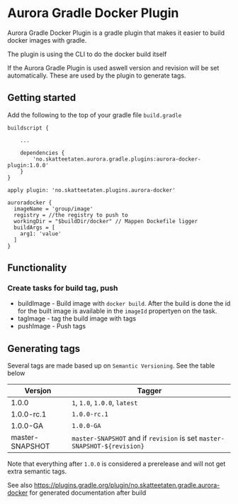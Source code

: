 # Aurora Gradle Docker Plugin

Aurora Gradle Docker Plugin is a gradle plugin that makes it easier to build docker images with gradle.

The plugin is using the CLI to do the docker build itself


If the  Aurora Gradle Plugin is used aswell version and revision  will be set automatically. These are used by the plugin to generate tags.
 


## Getting started 

Add the following to the top of your gradle file `build.gradle` 

    buildscript {
    
        ...
    
        dependencies {
            'no.skatteetaten.aurora.gradle.plugins:aurora-docker-plugin:1.0.0'
        }
    }
    
    apply plugin: 'no.skatteetaten.plugins.aurora-docker'

    auroradocker {
      imageName = 'group/image'
      registry = //the registry to push to
      workingDir = "$buildDir/docker" // Mappen Dockefile ligger
      buildArgs = [
        arg1: 'value'
      ]
    }



## Functionality

### Create tasks for build tag, push

 * buildImage - Build image with  `docker build`. After the build is done the id for the built image is available in the `imageId` propertyen on the task. 
 * tagImage - tag the build image with tags 
 * pushImage - Push tags


## Generating tags

Several tags are made based up on `Semantic Versioning`. See the table below

| Versjon         | Tagger                                                                       |
|-----------------|------------------------------------------------------------------------------|
| 1.0.0           | `1`, `1.0`, `1.0.0`, `latest`                                                |
| 1.0.0-rc.1      | `1.0.0-rc.1`                                                                 |
| 1.0.0-GA        | `1.0.0-GA`                                                                   |
| master-SNAPSHOT | `master-SNAPSHOT` and if  `revision` is set `master-SNAPSHOT-${revision}`    |

Note that everything after `1.0.0` is considered a prerelease and will not get extra semantic tags. 

See also https://plugins.gradle.org/plugin/no.skatteetaten.gradle.aurora-docker for generated documentation after build
